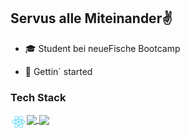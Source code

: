 ## Servus alle Miteinander✌️


- 🎓 Student bei neueFische Bootcamp

- 🚀 Gettin´ started


### Tech Stack



<img align="left" alt="React" width="26px" src="https://raw.githubusercontent.com/github/explore/80688e429a7d4ef2fca1e82350fe8e3517d3494d/topics/react/react.png" />


<a href="#">
 <img align="center" src="https://github-readme-stats.vercel.app/api?username=jamarob&show_icons=true&theme=radical" />
</a>

<a href="#">
  <img align="center" src="https://github-readme-stats.vercel.app/api/top-langs/?username=jamarob&theme=radical&layout=compact" />
</a>





